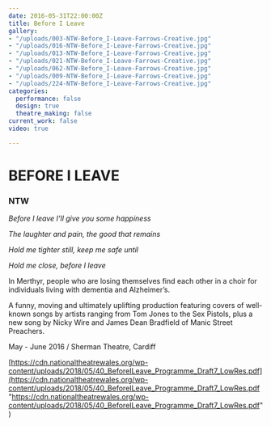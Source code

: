 ```yaml
---
date: 2016-05-31T22:00:00Z
title: Before I Leave
gallery:
- "/uploads/003-NTW-Before_I-Leave-Farrows-Creative.jpg"
- "/uploads/016-NTW-Before_I-Leave-Farrows-Creative.jpg"
- "/uploads/013-NTW-Before_I-Leave-Farrows-Creative.jpg"
- "/uploads/021-NTW-Before_I-Leave-Farrows-Creative.jpg"
- "/uploads/062-NTW-Before_I-Leave-Farrows-Creative.jpg"
- "/uploads/009-NTW-Before_I-Leave-Farrows-Creative.jpg"
- "/uploads/224-NTW-Before_I-Leave-Farrows-Creative.jpg"
categories:
  performance: false
  design: true
  theatre_making: false
current_work: false
video: true

---
```

# **BEFORE I LEAVE**

### NTW

_Before I leave I’ll give you some happiness_

_The laughter and pain, the good that remains_

_Hold me tighter still, keep me safe until_

_Hold me close, before I leave_

In Merthyr, people who are losing themselves find each other in a choir for individuals living with dementia and Alzheimer’s.

A funny, moving and ultimately uplifting production featuring covers of well-known songs by artists ranging from Tom Jones to the Sex Pistols, plus a new song by Nicky Wire and James Dean Bradfield of Manic Street Preachers.

May - June 2016 / Sherman Theatre, Cardiff

[https://cdn.nationaltheatrewales.org/wp-content/uploads/2018/05/40_BeforeILeave_Programme_Draft7_LowRes.pdf](https://cdn.nationaltheatrewales.org/wp-content/uploads/2018/05/40_BeforeILeave_Programme_Draft7_LowRes.pdf "https://cdn.nationaltheatrewales.org/wp-content/uploads/2018/05/40_BeforeILeave_Programme_Draft7_LowRes.pdf")